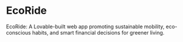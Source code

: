 # EcoRide
EcoRide: A Lovable-built web app promoting sustainable mobility, eco-conscious habits, and smart financial decisions for greener living.
